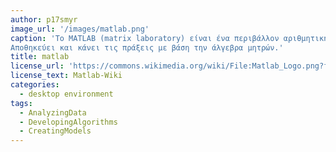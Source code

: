 ```yaml
---
author: p17smyr
image_url: '/images/matlab.png'
caption: 'Το MATLAB (matrix laboratory) είναι ένα περιβάλλον αριθμητικής υπολογιστικής και μια προγραμματιστική γλώσσα τέταρτης γενιάς.
Αποθηκεύει και κάνει τις πράξεις με βάση την άλγεβρα μητρών.'
title: matlab
license_url: 'https://commons.wikimedia.org/wiki/File:Matlab_Logo.png?fbclid=IwAR1ypXEx_7o6Ly7uyTht_b28nPpvemzb91raOxo_Y-TK5Tie7D2hEe4QX4M'
license_text: Matlab-Wiki
categories:
  - desktop environment
tags:
  - AnalyzingData
  - DevelopingAlgorithms
  - CreatingModels
---
```

